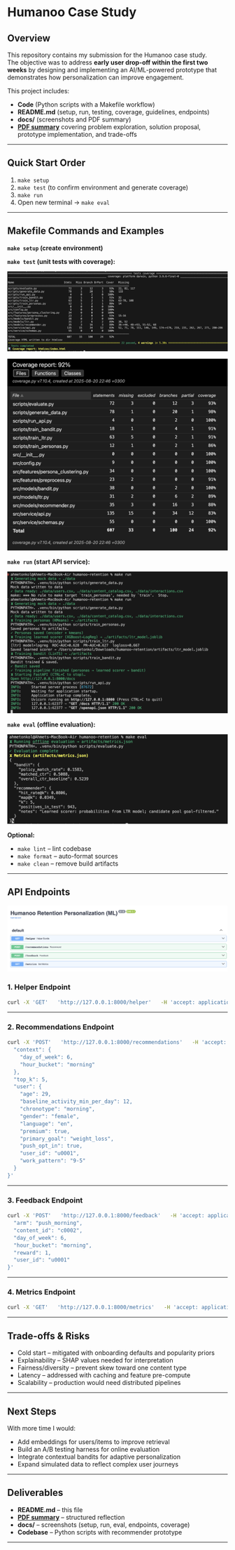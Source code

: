 # Humanoo Case Study

## Overview
This repository contains my submission for the Humanoo case study.  
The objective was to address **early user drop-off within the first two weeks** by designing and implementing an AI/ML-powered prototype that demonstrates how personalization can improve engagement.

This project includes:
- **Code** (Python scripts with a Makefile workflow)
- **README.md** (setup, run, testing, coverage, guidelines, endpoints)
- **docs/** (screenshots and PDF summary)
- **[PDF summary](docs/pdf_summary.pdf)** covering problem exploration, solution proposal, prototype implementation, and trade-offs

---

## Quick Start Order

1. `make setup`
2. `make test` (to confirm environment and generate coverage)
3. `make run`
4. Open new terminal → `make eval`

---

## Makefile Commands and Examples

**`make setup` (create environment)**  

**`make test` (unit tests with coverage):** 

![make test console](docs/coverage_console_new.png)  

![make test html](docs/coverage_html_new.png)

**`make run` (start API service):**  

![make run](docs/make_run.png)

**`make eval` (offline evaluation):**  

![make eval](docs/make_eval.png)

**Optional:**  
- `make lint` – lint codebase  
- `make format` – auto-format sources  
- `make clean` – remove build artifacts  

---

## API Endpoints

![api endpoints](docs/api_endpoints.png)

### 1. Helper Endpoint
```bash
curl -X 'GET'   'http://127.0.0.1:8000/helper'   -H 'accept: application/json'
```
---

### 2. Recommendations Endpoint
```bash
curl -X 'POST'   'http://127.0.0.1:8000/recommendations'   -H 'accept: application/json'   -H 'Content-Type: application/json'   -d '{
  "context": {
    "day_of_week": 6,
    "hour_bucket": "morning"
  },
  "top_k": 5,
  "user": {
    "age": 29,
    "baseline_activity_min_per_day": 12,
    "chronotype": "morning",
    "gender": "female",
    "language": "en",
    "premium": true,
    "primary_goal": "weight_loss",
    "push_opt_in": true,
    "user_id": "u0001",
    "work_pattern": "9-5"
  }
}'
```
---

### 3. Feedback Endpoint
```bash
curl -X 'POST'   'http://127.0.0.1:8000/feedback'   -H 'accept: application/json'   -H 'Content-Type: application/json'   -d '{
  "arm": "push_morning",
  "content_id": "c0002",
  "day_of_week": 6,
  "hour_bucket": "morning",
  "reward": 1,
  "user_id": "u0001"
}'
```

---

### 4. Metrics Endpoint
```bash
curl -X 'GET'   'http://127.0.0.1:8000/metrics'   -H 'accept: application/json'
```

---

## Trade-offs & Risks
- Cold start – mitigated with onboarding defaults and popularity priors  
- Explainability – SHAP values needed for interpretation  
- Fairness/diversity – prevent skew toward one content type  
- Latency – addressed with caching and feature pre-compute  
- Scalability – production would need distributed pipelines  

---

## Next Steps
With more time I would:  
- Add embeddings for users/items to improve retrieval  
- Build an A/B testing harness for online evaluation  
- Integrate contextual bandits for adaptive personalization  
- Expand simulated data to reflect complex user journeys  

---

## Deliverables
- **README.md** – this file  
- **[PDF summary](docs/pdf_summary.pdf)** – structured reflection  
- **docs/** – screenshots (setup, run, eval, endpoints, coverage)  
- **Codebase** – Python scripts with recommender prototype  

---
